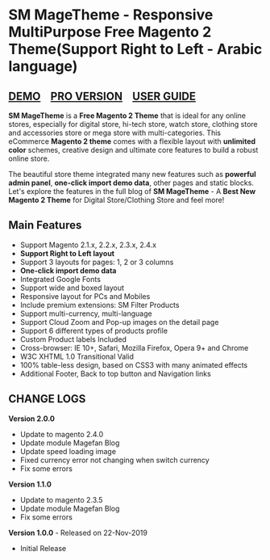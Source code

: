 <h1>SM MageTheme - Responsive MultiPurpose Free Magento 2 Theme(Support Right to Left - Arabic language)</h1>
<h2><a href="http://magento2.flytheme.net/themes/sm_magetheme/" target="_blank">DEMO</a>&nbsp;&nbsp;&nbsp;&nbsp;<a href="https://www.magentech.com/the-best-responsive-magento2-theme-with-specific-mobile-layout/" target="_blank">PRO VERSION</a>&nbsp;&nbsp;&nbsp;&nbsp;<a href="http://documentation.flytheme.net/sm-magetheme/" target="_blank">USER GUIDE</a></h2>

<p>
<strong>SM MageTheme</strong> is a <strong>Free Magento 2 Theme</strong> that is ideal for any online stores, especially for digital store, hi-tech store, watch store, clothing store and accessories store or mega store with multi-categories. This eCommerce <strong>Magento 2 theme</strong> comes with a flexible layout with <strong>unlimited color</strong> schemes, creative design and ultimate core features to build a robust online store.
</p>

<p>The beautiful store theme integrated many new features such as <strong>powerful admin panel</strong>, <strong>one-click import demo data</strong>, other pages and static blocks. Let's explore the features in the full blog of <strong>SM MageTheme</strong> - A <strong>Best New Magento 2 Theme</strong> for Digital Store/Clothing Store and feel more! </p>

<h2>Main Features</h2>

<ul>
    <li>Support Magento 2.1.x, 2.2.x, 2.3.x, 2.4.x</li>
    <li><strong>Support Right to Left layout</strong></li>
    <li>Support 3 layouts for pages: 1, 2 or 3 columns</li>
    <li><strong>One-click import demo data</strong></li>
    <li>Integrated Google Fonts</li>
    <li>Support wide and boxed layout </li>
    <li>Responsive layout for PCs and Mobiles</li>
    <li>Include premium extensions: SM Filter Products</li>
    <li>Support multi-currency, multi-language</li>
    <li>Support Cloud Zoom and Pop-up images on the detail page</li>
    <li>Support 6 different types of products profile</li>
    <li>Custom Product labels Included</li>
    <li>Cross-browser: IE 10+, Safari, Mozilla Firefox, Opera 9+ and Chrome</li>
    <li>W3C XHTML 1.0 Transitional Valid</li>
    <li>100% table-less design, based on CSS3 with many animated effects</li>
    <li>Additional Footer, Back to top button and Navigation links</li>
</ul>

<h2>CHANGE LOGS</h2>
<strong>Version 2.0.0</strong>
<ul>
<li>Update to magento 2.4.0</li>
<li>Update module Magefan Blog</li>
<li>Update speed loading image</li>
<li>Fixed currency error not changing when switch currency</li>
<li>Fix some errors</li>
</ul>

<strong>Version 1.1.0</strong>
<ul>
<li>Update to magento 2.3.5</li>
<li>Update module Magefan Blog</li>
<li>Fix some errors</li>
</ul>

<strong>Version 1.0.0</strong> - Released on 22-Nov-2019

+ Initial Release
